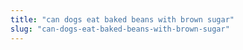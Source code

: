 ```yaml
---
title: "can dogs eat baked beans with brown sugar"
slug: "can-dogs-eat-baked-beans-with-brown-sugar"
---
```


